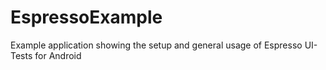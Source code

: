 # EspressoExample
Example application showing the setup and general usage of Espresso UI-Tests for Android

